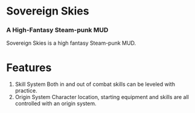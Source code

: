 # Sovereign Skies
### A High-Fantasy Steam-punk MUD

Sovereign Skies is a high fantasy Steam-punk MUD.

# Features
1. Skill System
Both in and out of combat skills can be leveled with practice.
2. Origin System
Character location, starting equipment and skills are all controlled with an origin system.
